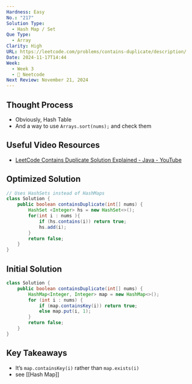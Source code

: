 ```yaml
---
Hardness: Easy
No.: "217"
Solution Type:
  - Hash Map / Set
Que Type:
  - Array
Clarity: High
URL: https://leetcode.com/problems/contains-duplicate/description/
Date: 2024-11-17T14:44
Week:
  - Week 3
  - 🚀 Neetcode
Next Review: November 21, 2024
---
```

## Thought Process

- Obviously, Hash Table
- And a way to use `Arrays.sort(nums);` and check them

## Useful Video Resources

- [LeetCode Contains Duplicate Solution Explained - Java - YouTube](https://youtu.be/4oZsPXG9B94)

## Optimized Solution

```Java
// Uses HashSets instead of HashMaps
class Solution {
    public boolean containsDuplicate(int[] nums) {
        HashSet <Integer> hs = new HashSet<>();
        for(int i : nums ){
            if (hs.contains(i)) return true;
            hs.add(i);
        }
        return false;
    }
}
```
## Initial Solution

```Java
class Solution {
    public boolean containsDuplicate(int[] nums) {
        HashMap<Integer, Integer> map = new HashMap<>();
        for (int i : nums) {
            if (map.containsKey(i)) return true;
            else map.put(i, 1);
        }
        return false;
    }
}
```
## Key Takeaways

- It’s `map.containsKey(i)` rather than `map.exists(i)`
- see [[Hash Map]]